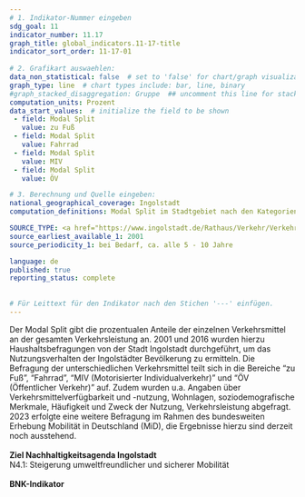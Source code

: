 ```yaml
---
# 1. Indikator-Nummer eingeben 
sdg_goal: 11 
indicator_number: 11.17
graph_title: global_indicators.11-17-title
indicator_sort_order: 11-17-01
 
# 2. Grafikart auswaehlen: 
data_non_statistical: false  # set to 'false' for chart/graph visualization 
graph_type: line  # chart types include: bar, line, binary 
#graph_stacked_disaggregation: Gruppe  ## uncomment this line for stacked bars. eplace 'Geschlecht' with the field of aggregation. 
computation_units: Prozent
data_start_values:  # initialize the field to be shown  
 - field: Modal Split 
   value: zu Fuß 
 - field: Modal Split 
   value: Fahrrad
 - field: Modal Split 
   value: MIV 
 - field: Modal Split 
   value: ÖV

# 3. Berechnung und Quelle eingeben: 
national_geographical_coverage: Ingolstadt 
computation_definitions: Modal Split im Stadtgebiet nach den Kategorien "zu Fuß", "Fahrrad", "MIV (Motorisierter Individualverkehr)" und "ÖV (Öffentlicher Verkehr)"

SOURCE_TYPE: <a href="https://www.ingolstadt.de/Rathaus/Verkehr/Verkehrsmanagement/Verkehrsentwicklungsplan/">Amt für Verkehrsmanagement und Geoinformation</a>, Verkehrsverbund Großraum Ingolstadt  # data source  
source_earliest_available_1: 2001
source_periodicity_1: bei Bedarf, ca. alle 5 - 10 Jahre

language: de   
published: true 
reporting_status: complete
 
 
# Für Leittext für den Indikator nach den Stichen '---' einfügen. 
---
```

Der Modal Split gibt die prozentualen Anteile der einzelnen Verkehrsmittel an der gesamten ⁠Verkehrsleistung⁠ an. 2001 und 2016 wurden hierzu Haushaltsbefragungen von der Stadt Ingolstadt durchgeführt, um das Nutzungsverhalten der Ingolstädter Bevölkerung zu ermitteln. Die Befragung der unterschiedlichen Verkehrsmittel teilt sich in die Bereiche “zu Fuß”, “Fahrrad”, “MIV (Motorisierter Individualverkehr)” und “ÖV (Öffentlicher Verkehr)” auf. Zudem wurden u.a. Angaben über Verkehrsmittelverfügbarkeit und -nutzung, Wohnlagen, soziodemografische Merkmale, Häufigkeit und Zweck der Nutzung, Verkehrsleistung abgefragt. 2023 erfolgte eine weitere Befragung im Rahmen des bundesweiten Erhebung Mobilität in Deutschland (MiD), die Ergebnisse hierzu sind derzeit noch ausstehend.<br>
<br>
<b>Ziel Nachhaltigkeitsagenda Ingolstadt</b><br>
N4.1: Steigerung umweltfreundlicher und sicherer Mobilität<br>
<br>
<b>BNK-Indikator</b>
